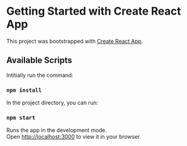 # Getting Started with Create React App

This project was bootstrapped with [Create React App](https://github.com/facebook/create-react-app).

## Available Scripts

Intitially run the command:
### `npm install`

In the project directory, you can run:

### `npm start`

Runs the app in the development mode.\
Open [http://localhost:3000](http://localhost:3000) to view it in your browser.


